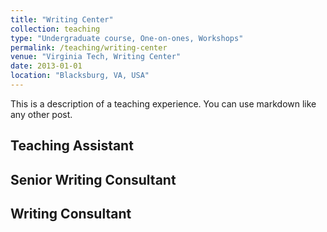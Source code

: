 ```yaml
---
title: "Writing Center"
collection: teaching
type: "Undergraduate course, One-on-ones, Workshops"
permalink: /teaching/writing-center
venue: "Virginia Tech, Writing Center"
date: 2013-01-01
location: "Blacksburg, VA, USA"
---
```


This is a description of a teaching experience. You can use markdown like any other post.

Teaching Assistant
-------

Senior Writing Consultant
-------

Writing Consultant
-------